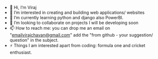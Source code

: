 - 👋 Hi, I’m Viraj
- 👀 I’m interested in creating and building web applications/ websites
- 🌱 I’m currently learning python and django also PowerBI.
- 💞️ I’m looking to collaborate on projects I will be developing soon
- 📫 How to reach me: you can drop me an email on "emailvirajchavan@gmail.com" add the "from github - your suggestion/ question" in the subject.
- ⚡ Things I am interested apart from coding: formula one and cricket enthusiast. 

<!---
emailvirajchavan/emailvirajchavan is a ✨ special ✨ repository because its `README.md` (this file) appears on your GitHub profile.
You can click the Preview link to take a look at your changes.
--->
